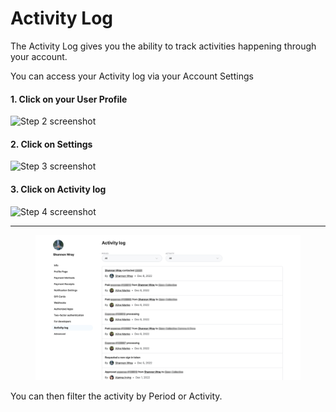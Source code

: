 # Activity Log

The Activity Log gives you the ability to track activities happening through your account.&#x20;



You can access your Activity log via your Account Settings&#x20;

#### 1. Click on your User Profile

![Step 2 screenshot](https://images.tango.us/workflows/98e4f91b-e41c-4f19-8ef7-77aa4b8b03a4/steps/527544b9-04a4-45b4-a46f-bb4f2218ddc5/eabd8924-0e18-4f1b-889d-9500e07d8715.png?crop=focalpoint\&fit=crop\&fp-x=0.9799\&fp-y=0.0430\&fp-z=3.0549\&w=1200\&mark-w=0.2\&mark-pad=0\&mark64=aHR0cHM6Ly9pbWFnZXMudGFuZ28udXMvc3RhdGljL21hZGUtd2l0aC10YW5nby13YXRlcm1hcmsucG5n\&ar=2742%3A1536)

#### 2. Click on Settings

![Step 3 screenshot](https://images.tango.us/workflows/98e4f91b-e41c-4f19-8ef7-77aa4b8b03a4/steps/648d2f43-b838-46fa-aced-a73bfc4ab33b/303e01da-fa8e-4708-b67b-2d7993be8ad8.png?crop=focalpoint\&fit=crop\&fp-x=0.6125\&fp-y=0.4102\&fp-z=2.9370\&w=1200\&mark-w=0.2\&mark-pad=0\&mark64=aHR0cHM6Ly9pbWFnZXMudGFuZ28udXMvc3RhdGljL21hZGUtd2l0aC10YW5nby13YXRlcm1hcmsucG5n\&ar=2742%3A1536)

#### 3. Click on Activity log

![Step 4 screenshot](https://images.tango.us/workflows/98e4f91b-e41c-4f19-8ef7-77aa4b8b03a4/steps/19fea364-1ce1-4a53-abab-d43ec8035745/6bd4230c-417a-4f09-8cb0-c40776f954e7.png?crop=focalpoint\&fit=crop\&fp-x=0.1207\&fp-y=0.7552\&fp-z=2.1580\&w=1200\&mark-w=0.2\&mark-pad=0\&mark64=aHR0cHM6Ly9pbWFnZXMudGFuZ28udXMvc3RhdGljL21hZGUtd2l0aC10YW5nby13YXRlcm1hcmsucG5n\&ar=2742%3A1536)

***

<figure><img src="../.gitbook/assets/product_activitylog_2022-12-08.png" alt=""><figcaption></figcaption></figure>

You can then filter the activity by Period or Activity.&#x20;
